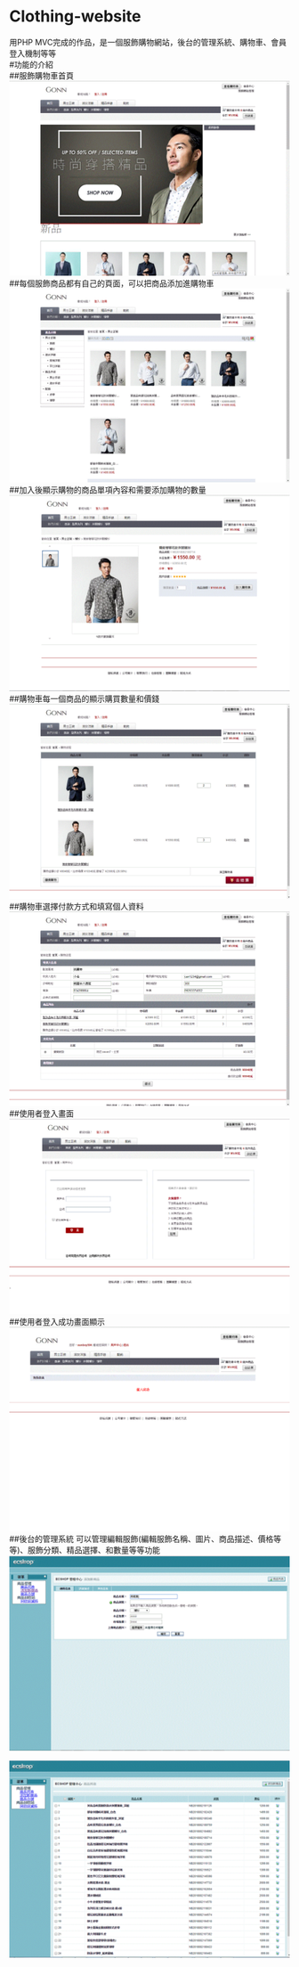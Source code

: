 # Clothing-website
用PHP MVC完成的作品，是一個服飾購物網站，後台的管理系統、購物車、會員登入機制等等
<br />#功能的介紹
<br />##服飾購物車首頁
![image](https://github.com/rose5566/Clothing-website/blob/master/product/homepage.gif)
##每個服飾商品都有自己的頁面，可以把商品添加進購物車
![image](https://github.com/rose5566/Clothing-website/blob/master/product/product.GIF)
##加入後顯示購物的商品單項內容和需要添加購物的數量
![image](https://github.com/rose5566/Clothing-website/blob/master/product/productnum.GIF)
##購物車每一個商品的顯示購買數量和價錢
![image](https://github.com/rose5566/Clothing-website/blob/master/product/productlist.GIF)
##購物車選擇付款方式和填寫個人資料
![image](https://github.com/rose5566/Clothing-website/blob/master/product/productman.GIF)
##使用者登入畫面
![image](https://github.com/rose5566/Clothing-website/blob/master/product/login.GIF)
##使用者登入成功畫面顯示
![image](https://github.com/rose5566/Clothing-website/blob/master/product/loginin.GIF)
##後台的管理系統 可以管理編輯服飾(編輯服飾名稱、圖片、商品描述、價格等等)、服飾分類、精品選擇、和數量等等功能
![image](https://github.com/rose5566/Clothing-website/blob/master/product/goods.GIF)

![image](https://github.com/rose5566/Clothing-website/blob/master/product/adminlist.GIF)
